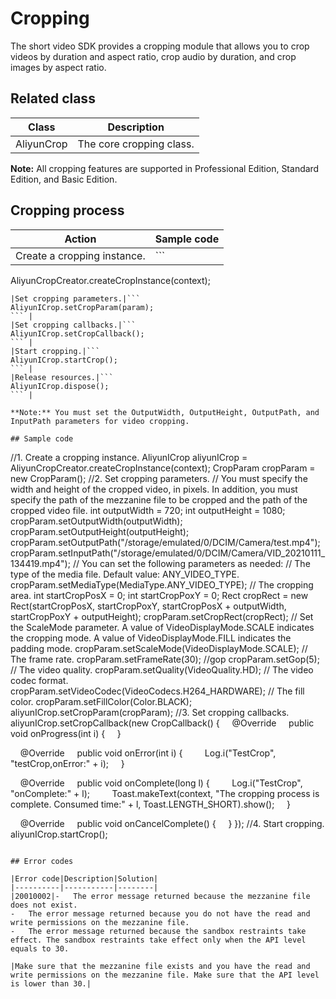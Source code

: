 # Cropping

The short video SDK provides a cropping module that allows you to crop videos by duration and aspect ratio, crop audio by duration, and crop images by aspect ratio.

## Related class

|Class|Description|
|-----|-----------|
|AliyunCrop|The core cropping class.|

**Note:** All cropping features are supported in Professional Edition, Standard Edition, and Basic Edition.

## Cropping process

|Action|Sample code|
|------|-----------|
|Create a cropping instance.|```
AliyunCropCreator.createCropInstance(context);
``` |
|Set cropping parameters.|```
AliyunICrop.setCropParam(param);
``` |
|Set cropping callbacks.|```
AliyunICrop.setCropCallback();
``` |
|Start cropping.|```
AliyunICrop.startCrop();
``` |
|Release resources.|```
AliyunICrop.dispose();
``` |

**Note:** You must set the OutputWidth, OutputHeight, OutputPath, and InputPath parameters for video cropping.

## Sample code

```
//1. Create a cropping instance.
AliyunICrop aliyunICrop = AliyunCropCreator.createCropInstance(context);
CropParam cropParam = new CropParam();
//2. Set cropping parameters.
// You must specify the width and height of the cropped video, in pixels. In addition, you must specify the path of the mezzanine file to be cropped and the path of the cropped video file.
int outputWidth = 720;
int outputHeight = 1080;
cropParam.setOutputWidth(outputWidth);
cropParam.setOutputHeight(outputHeight);
cropParam.setOutputPath("/storage/emulated/0/DCIM/Camera/test.mp4");
cropParam.setInputPath("/storage/emulated/0/DCIM/Camera/VID_20210111_134419.mp4");
// You can set the following parameters as needed:
// The type of the media file. Default value: ANY_VIDEO_TYPE.
cropParam.setMediaType(MediaType.ANY_VIDEO_TYPE);
// The cropping area.
int startCropPosX = 0;
int startCropPoxY = 0;
Rect cropRect = new Rect(startCropPosX, startCropPoxY, startCropPosX + outputWidth,
    startCropPoxY + outputHeight);
cropParam.setCropRect(cropRect);
// Set the ScaleMode parameter. A value of VideoDisplayMode.SCALE indicates the cropping mode. A value of VideoDisplayMode.FILL indicates the padding mode.
cropParam.setScaleMode(VideoDisplayMode.SCALE);
// The frame rate.
cropParam.setFrameRate(30);
//gop
cropParam.setGop(5);
// The video quality.
cropParam.setQuality(VideoQuality.HD);
// The video codec format.
cropParam.setVideoCodec(VideoCodecs.H264_HARDWARE);
// The fill color.
cropParam.setFillColor(Color.BLACK);
aliyunICrop.setCropParam(cropParam);
//3. Set cropping callbacks.
aliyunICrop.setCropCallback(new CropCallback() {
    @Override
    public void onProgress(int i) {
    }

    @Override
    public void onError(int i) {
        Log.i("TestCrop", "testCrop,onError:" + i);
    }

    @Override
    public void onComplete(long l) {
        Log.i("TestCrop", "onComplete:" + l);
        Toast.makeText(context, "The cropping process is complete. Consumed time:" + l, Toast.LENGTH_SHORT).show();
    }

    @Override
    public void onCancelComplete() {
    }
});
//4. Start cropping.
aliyunICrop.startCrop();
```

## Error codes

|Error code|Description|Solution|
|----------|-----------|--------|
|20010002|-   The error message returned because the mezzanine file does not exist.
-   The error message returned because you do not have the read and write permissions on the mezzanine file.
-   The error message returned because the sandbox restraints take effect. The sandbox restraints take effect only when the API level equals to 30.

|Make sure that the mezzanine file exists and you have the read and write permissions on the mezzanine file. Make sure that the API level is lower than 30.|

